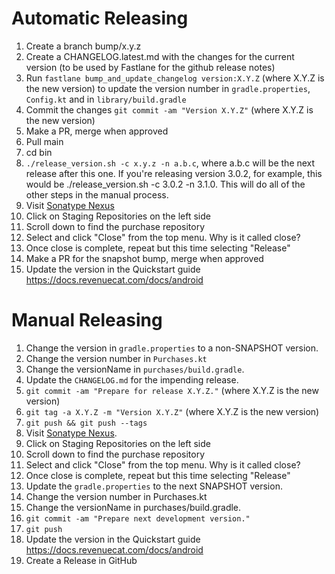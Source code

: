 Automatic Releasing
=========
 1. Create a branch bump/x.y.z
 1. Create a CHANGELOG.latest.md with the changes for the current version (to be used by Fastlane for the github release notes)
 1. Run `fastlane bump_and_update_changelog version:X.Y.Z` (where X.Y.Z is the new version) to update the version number in `gradle.properties`, `Config.kt` and in `library/build.gradle` 
 1. Commit the changes `git commit -am "Version X.Y.Z"` (where X.Y.Z is the new version)
 1. Make a PR, merge when approved
 1. Pull main
 1. cd bin
 1. `./release_version.sh -c x.y.z -n a.b.c`, where a.b.c will be the next release after this one. If you're releasing version 3.0.2, for example, this would be ./release_version.sh -c 3.0.2 -n 3.1.0. This will do all of the other steps in the manual process.
 1. Visit [Sonatype Nexus](https://oss.sonatype.org/)
 1. Click on Staging Repositories on the left side
 1. Scroll down to find the purchase repository
 1. Select and click "Close" from the top menu. Why is it called close?
 1. Once close is complete, repeat but this time selecting "Release"
 1. Make a PR for the snapshot bump, merge when approved
 1. Update the version in the Quickstart guide https://docs.revenuecat.com/docs/android

Manual Releasing
=========
 1. Change the version in `gradle.properties` to a non-SNAPSHOT version.
 1. Change the version number in `Purchases.kt`
 1. Change the versionName in `purchases/build.gradle`.
 1. Update the `CHANGELOG.md` for the impending release.
 1. `git commit -am "Prepare for release X.Y.Z."` (where X.Y.Z is the new version)
 1. `git tag -a X.Y.Z -m "Version X.Y.Z"` (where X.Y.Z is the new version)
 1. `git push && git push --tags`
 1. Visit [Sonatype Nexus](https://oss.sonatype.org/).
 1. Click on Staging Repositories on the left side
 1. Scroll down to find the purchase repository
 1. Select and click "Close" from the top menu. Why is it called close?
 1. Once close is complete, repeat but this time selecting "Release"
 1. Update the `gradle.properties` to the next SNAPSHOT version.
 1. Change the version number in Purchases.kt
 1. Change the versionName in purchases/build.gradle.
 1. `git commit -am "Prepare next development version."`
 1. `git push`
 1. Update the version in the Quickstart guide https://docs.revenuecat.com/docs/android
 1. Create a Release in GitHub
